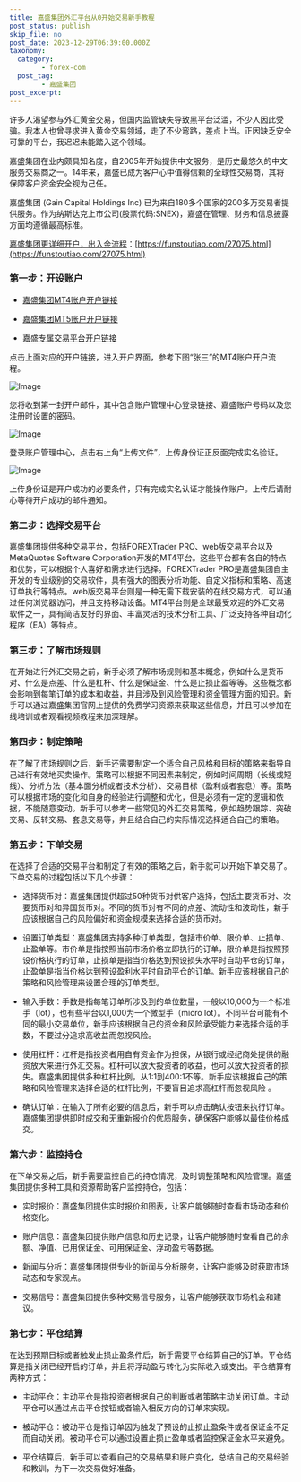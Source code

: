 ```yaml
---
title: 嘉盛集团外汇平台从0开始交易新手教程
post_status: publish
skip_file: no
post_date: 2023-12-29T06:39:00.000Z
taxonomy:
  category:
        - forex-com
  post_tag:
        - 嘉盛集团
post_excerpt: 
---
```

许多人渴望参与外汇黄金交易，但国内监管缺失导致黑平台泛滥，不少人因此受骗。我本人也曾寻求进入黄金交易领域，走了不少弯路，差点上当。正因缺乏安全可靠的平台，我迟迟未能踏入这个领域。

嘉盛集团在业内颇具知名度，自2005年开始提供中文服务，是历史最悠久的中文服务交易商之一。14年来，嘉盛已成为客户心中值得信赖的全球性交易商，其将保障客户资金安全视为己任。

嘉盛集团 (Gain Capital Holdings Inc) 已为来自180多个国家的200多万交易者提供服务。作为纳斯达克上市公司(股票代码:SNEX)，嘉盛在管理、财务和信息披露方面均遵循最高标准。

[嘉盛集团更详细开户，出入金流程](https://funstoutiao.com/27075.html)：[https://funstoutiao.com/27075.html](https://funstoutiao.com/27075.html)

### 第一步：开设账户

* [嘉盛集团MT4账户开户链接](https://s.ssgg.net/jsmt4)

* [嘉盛集团MT5账户开户链接](https://s.ssgg.net/jsmt5)

* [嘉盛专属交易平台开户链接](https://s.ssgg.net/js)

点击上面对应的开户链接，进入开户界面，参考下图“张三”的MT4账户开户流程。

![Image](https://prod-files-secure.s3.us-west-2.amazonaws.com/39ed1227-6d7d-4570-be36-9ccd4a2c4241/7a167aea-686b-400d-af59-4e18eb607a40/640.png?X-Amz-Algorithm=AWS4-HMAC-SHA256&X-Amz-Content-Sha256=UNSIGNED-PAYLOAD&X-Amz-Credential=ASIAZI2LB466WBHHWF5M%2F20250928%2Fus-west-2%2Fs3%2Faws4_request&X-Amz-Date=20250928T221309Z&X-Amz-Expires=3600&X-Amz-Security-Token=IQoJb3JpZ2luX2VjED4aCXVzLXdlc3QtMiJHMEUCIA5as%2BkBgspbFYhDcdDUzFuPnqc3vYLqLS3qkrvoug%2FDAiEAsMuBUXd%2FQfd%2BPPB75mcblDs07LPI64T18kqCxQX1FsQqiAQIx%2F%2F%2F%2F%2F%2F%2F%2F%2F%2F%2FARAAGgw2Mzc0MjMxODM4MDUiDEYb4X1JEiTblATJfSrcAyhPuJMCbOhMr8KezetmOReewQ0hiBnkPTMCkOhirDE%2FR7Zdg0YSZvwFc48LeGB5ZoGp81SBmEnE8R34hqHa8S1k%2BSCMIF%2BHj2Yt8D65R4Kou9vh7wrwUwZaxUHXlEDcyDqc2TvD6oiF0i3eXTbB59xSsbOpx0THG8Kb2usC5f3mYAesI1hwSKoYc9edSgwOxRsfeYiBLGE9YLRH0KpdlsiWSMWtyum2LM7s0vpQ0kJXalISkzuzgY0sDuK3ePAX2Gj4mJQ4iWSEqpTPPhYkJZSN51zg6vG2v%2BUlAvCetJ19AkIl2FDaXcKEnlymsDOEGjY9EDGe%2Fanv3fCHWTwI7lFsZfbKmO3Wc%2BUwFSnMgjjiTOvltL5B5u9hH8v6cue1ZgSkltieMLdrXj5RRpHJ0wqd29lzVYsSbQtX4YE9bWpHOkmrKuAmRvNCP0n1nhOdemOgAVa2CXAXKh%2BEUNbAIhGltBggmSF1ye0FVfWBD5k5oqWdYBT%2BmxRQtSIcbtJAKg0XrGrrnFxM8DaqWzpO4tZtXovdl0ab%2FPXCwO%2BC0YqNNmFl9Adk7esLn%2BKVqvCettqGa1CQkHPCedPdOK9nq55MetttvzeoVrgZNhf92vYuIqOyqD5etlGecTqgMMja5sYGOqUBSDNHDsXUwMmP8M70TDEBHbVMO5OnzCUFAwRE2exDTXW6bS4Q5yKQ8GukovP9W8ELDH4JzTJzQ%2BDCqdQ8aR4oIuoAObJWh%2FfwW4NxG9HpnnOOXc3Z9W%2BHzZ3G6QwYz5%2BhvIMUqROJfIpaexQdS5SxCVeRWyah196ljs0mHxCCd1XNkJ%2F5xpLNe8s1tmlQYZXYkF0ObLcZV3lcU3cRRzDBRB9kQO6A&X-Amz-Signature=3e4d88fd29de615ff1a90244ea47dc03b66274bc5585492db1bc2e7a47d12265&X-Amz-SignedHeaders=host&x-amz-checksum-mode=ENABLED&x-id=GetObject)

您将收到第一封开户邮件，其中包含账户管理中心登录链接、嘉盛账户号码以及您注册时设置的密码。

![Image](https://prod-files-secure.s3.us-west-2.amazonaws.com/39ed1227-6d7d-4570-be36-9ccd4a2c4241/eaa1c6b3-2877-4284-a0e1-530e222c27fb/image.png?X-Amz-Algorithm=AWS4-HMAC-SHA256&X-Amz-Content-Sha256=UNSIGNED-PAYLOAD&X-Amz-Credential=ASIAZI2LB466WBHHWF5M%2F20250928%2Fus-west-2%2Fs3%2Faws4_request&X-Amz-Date=20250928T221309Z&X-Amz-Expires=3600&X-Amz-Security-Token=IQoJb3JpZ2luX2VjED4aCXVzLXdlc3QtMiJHMEUCIA5as%2BkBgspbFYhDcdDUzFuPnqc3vYLqLS3qkrvoug%2FDAiEAsMuBUXd%2FQfd%2BPPB75mcblDs07LPI64T18kqCxQX1FsQqiAQIx%2F%2F%2F%2F%2F%2F%2F%2F%2F%2F%2FARAAGgw2Mzc0MjMxODM4MDUiDEYb4X1JEiTblATJfSrcAyhPuJMCbOhMr8KezetmOReewQ0hiBnkPTMCkOhirDE%2FR7Zdg0YSZvwFc48LeGB5ZoGp81SBmEnE8R34hqHa8S1k%2BSCMIF%2BHj2Yt8D65R4Kou9vh7wrwUwZaxUHXlEDcyDqc2TvD6oiF0i3eXTbB59xSsbOpx0THG8Kb2usC5f3mYAesI1hwSKoYc9edSgwOxRsfeYiBLGE9YLRH0KpdlsiWSMWtyum2LM7s0vpQ0kJXalISkzuzgY0sDuK3ePAX2Gj4mJQ4iWSEqpTPPhYkJZSN51zg6vG2v%2BUlAvCetJ19AkIl2FDaXcKEnlymsDOEGjY9EDGe%2Fanv3fCHWTwI7lFsZfbKmO3Wc%2BUwFSnMgjjiTOvltL5B5u9hH8v6cue1ZgSkltieMLdrXj5RRpHJ0wqd29lzVYsSbQtX4YE9bWpHOkmrKuAmRvNCP0n1nhOdemOgAVa2CXAXKh%2BEUNbAIhGltBggmSF1ye0FVfWBD5k5oqWdYBT%2BmxRQtSIcbtJAKg0XrGrrnFxM8DaqWzpO4tZtXovdl0ab%2FPXCwO%2BC0YqNNmFl9Adk7esLn%2BKVqvCettqGa1CQkHPCedPdOK9nq55MetttvzeoVrgZNhf92vYuIqOyqD5etlGecTqgMMja5sYGOqUBSDNHDsXUwMmP8M70TDEBHbVMO5OnzCUFAwRE2exDTXW6bS4Q5yKQ8GukovP9W8ELDH4JzTJzQ%2BDCqdQ8aR4oIuoAObJWh%2FfwW4NxG9HpnnOOXc3Z9W%2BHzZ3G6QwYz5%2BhvIMUqROJfIpaexQdS5SxCVeRWyah196ljs0mHxCCd1XNkJ%2F5xpLNe8s1tmlQYZXYkF0ObLcZV3lcU3cRRzDBRB9kQO6A&X-Amz-Signature=ba45911e000e0049fddbbe566440ed4a974963c749b1a52be3609f8b77f7734e&X-Amz-SignedHeaders=host&x-amz-checksum-mode=ENABLED&x-id=GetObject)

登录账户管理中心，点击右上角“上传文件”，上传身份证正反面完成实名验证。

![Image](https://prod-files-secure.s3.us-west-2.amazonaws.com/39ed1227-6d7d-4570-be36-9ccd4a2c4241/54090639-09fc-46b4-a135-e0289f707147/image.png?X-Amz-Algorithm=AWS4-HMAC-SHA256&X-Amz-Content-Sha256=UNSIGNED-PAYLOAD&X-Amz-Credential=ASIAZI2LB466WBHHWF5M%2F20250928%2Fus-west-2%2Fs3%2Faws4_request&X-Amz-Date=20250928T221309Z&X-Amz-Expires=3600&X-Amz-Security-Token=IQoJb3JpZ2luX2VjED4aCXVzLXdlc3QtMiJHMEUCIA5as%2BkBgspbFYhDcdDUzFuPnqc3vYLqLS3qkrvoug%2FDAiEAsMuBUXd%2FQfd%2BPPB75mcblDs07LPI64T18kqCxQX1FsQqiAQIx%2F%2F%2F%2F%2F%2F%2F%2F%2F%2F%2FARAAGgw2Mzc0MjMxODM4MDUiDEYb4X1JEiTblATJfSrcAyhPuJMCbOhMr8KezetmOReewQ0hiBnkPTMCkOhirDE%2FR7Zdg0YSZvwFc48LeGB5ZoGp81SBmEnE8R34hqHa8S1k%2BSCMIF%2BHj2Yt8D65R4Kou9vh7wrwUwZaxUHXlEDcyDqc2TvD6oiF0i3eXTbB59xSsbOpx0THG8Kb2usC5f3mYAesI1hwSKoYc9edSgwOxRsfeYiBLGE9YLRH0KpdlsiWSMWtyum2LM7s0vpQ0kJXalISkzuzgY0sDuK3ePAX2Gj4mJQ4iWSEqpTPPhYkJZSN51zg6vG2v%2BUlAvCetJ19AkIl2FDaXcKEnlymsDOEGjY9EDGe%2Fanv3fCHWTwI7lFsZfbKmO3Wc%2BUwFSnMgjjiTOvltL5B5u9hH8v6cue1ZgSkltieMLdrXj5RRpHJ0wqd29lzVYsSbQtX4YE9bWpHOkmrKuAmRvNCP0n1nhOdemOgAVa2CXAXKh%2BEUNbAIhGltBggmSF1ye0FVfWBD5k5oqWdYBT%2BmxRQtSIcbtJAKg0XrGrrnFxM8DaqWzpO4tZtXovdl0ab%2FPXCwO%2BC0YqNNmFl9Adk7esLn%2BKVqvCettqGa1CQkHPCedPdOK9nq55MetttvzeoVrgZNhf92vYuIqOyqD5etlGecTqgMMja5sYGOqUBSDNHDsXUwMmP8M70TDEBHbVMO5OnzCUFAwRE2exDTXW6bS4Q5yKQ8GukovP9W8ELDH4JzTJzQ%2BDCqdQ8aR4oIuoAObJWh%2FfwW4NxG9HpnnOOXc3Z9W%2BHzZ3G6QwYz5%2BhvIMUqROJfIpaexQdS5SxCVeRWyah196ljs0mHxCCd1XNkJ%2F5xpLNe8s1tmlQYZXYkF0ObLcZV3lcU3cRRzDBRB9kQO6A&X-Amz-Signature=f6e5cf0996bac8888602c3df9193cd6fc8a98284bb53fb98cfa0b4cc4742dd17&X-Amz-SignedHeaders=host&x-amz-checksum-mode=ENABLED&x-id=GetObject)

上传身份证是开户成功的必要条件，只有完成实名认证才能操作账户。上传后请耐心等待开户成功的邮件通知。

### 第二步：选择交易平台

嘉盛集团提供多种交易平台，包括FOREXTrader PRO、web版交易平台以及MetaQuotes Software Corporation开发的MT4平台。这些平台都有各自的特点和优势，可以根据个人喜好和需求进行选择。FOREXTrader PRO是嘉盛集团自主开发的专业级别的交易软件，具有强大的图表分析功能、自定义指标和策略、高速订单执行等特点。web版交易平台则是一种无需下载安装的在线交易方式，可以通过任何浏览器访问，并且支持移动设备。MT4平台则是全球最受欢迎的外汇交易软件之一，具有简洁友好的界面、丰富灵活的技术分析工具、广泛支持各种自动化程序（EA）等特点。

### 第三步：了解市场规则

在开始进行外汇交易之前，新手必须了解市场规则和基本概念，例如什么是货币对、什么是点差、什么是杠杆、什么是保证金、什么是止损止盈等等。这些概念都会影响到每笔订单的成本和收益，并且涉及到风险管理和资金管理方面的知识。新手可以通过嘉盛集团官网上提供的免费学习资源来获取这些信息，并且可以参加在线培训或者观看视频教程来加深理解。

### 第四步：制定策略

在了解了市场规则之后，新手还需要制定一个适合自己风格和目标的策略来指导自己进行有效地买卖操作。策略可以根据不同因素来制定，例如时间周期（长线或短线）、分析方法（基本面分析或者技术分析）、交易目标（盈利或者套息）等。策略可以根据市场的变化和自身的经验进行调整和优化，但是必须有一定的逻辑和依据，不能随意变动。新手可以参考一些常见的外汇交易策略，例如趋势跟踪、突破交易、反转交易、套息交易等，并且结合自己的实际情况选择适合自己的策略。

### 第五步：下单交易

在选择了合适的交易平台和制定了有效的策略之后，新手就可以开始下单交易了。下单交易的过程包括以下几个步骤：

* 选择货币对：嘉盛集团提供超过50种货币对供客户选择，包括主要货币对、次要货币对和异国货币对。不同的货币对有不同的点差、流动性和波动性，新手应该根据自己的风险偏好和资金规模来选择合适的货币对。

* 设置订单类型：嘉盛集团支持多种订单类型，包括市价单、限价单、止损单、止盈单等。市价单是指按照当前市场价格立即执行的订单，限价单是指按照预设价格执行的订单，止损单是指当价格达到预设损失水平时自动平仓的订单，止盈单是指当价格达到预设盈利水平时自动平仓的订单。新手应该根据自己的策略和风险管理来设置合理的订单类型。

* 输入手数：手数是指每笔订单所涉及到的单位数量，一般以10,000为一个标准手（lot），也有些平台以1,000为一个微型手（micro lot）。不同平台可能有不同的最小交易单位，新手应该根据自己的资金和风险承受能力来选择合适的手数，不要过分追求高收益而忽视风险。

* 使用杠杆：杠杆是指投资者用自有资金作为担保，从银行或经纪商处提供的融资放大来进行外汇交易。杠杆可以放大投资者的收益，也可以放大投资者的损失。嘉盛集团提供多种杠杆比例，从1:1到400:1不等。新手应该根据自己的策略和风险管理来选择合适的杠杆比例，不要盲目追求高杠杆而忽视风险 。

* 确认订单：在输入了所有必要的信息后，新手可以点击确认按钮来执行订单。嘉盛集团提供即时成交和无重新报价的优质服务，确保客户能够以最佳价格成交。

### 第六步：监控持仓

在下单交易之后，新手需要监控自己的持仓情况，及时调整策略和风险管理。嘉盛集团提供多种工具和资源帮助客户监控持仓，包括：

* 实时报价：嘉盛集团提供实时报价和图表，让客户能够随时查看市场动态和价格变化。

* 账户信息：嘉盛集团提供账户信息和历史记录，让客户能够随时查看自己的余额、净值、已用保证金、可用保证金、浮动盈亏等数据。

* 新闻与分析：嘉盛集团提供专业的新闻与分析服务，让客户能够及时获取市场动态和专家观点。

* 交易信号：嘉盛集团提供多种交易信号服务，让客户能够获取市场机会和建议。

### 第七步：平仓结算

在达到预期目标或者触发止损止盈条件后，新手需要平仓结算自己的订单。平仓结算是指关闭已经开启的订单，并且将浮动盈亏转化为实际收入或支出。平仓结算有两种方式：

* 主动平仓：主动平仓是指投资者根据自己的判断或者策略主动关闭订单。主动平仓可以通过点击平仓按钮或者输入相反方向的订单来实现。

* 被动平仓：被动平仓是指订单因为触发了预设的止损止盈条件或者保证金不足而自动关闭。被动平仓可以通过设置止损止盈单或者监控保证金水平来避免。

* 平仓结算后，新手可以查看自己的交易结果和账户变化，总结自己的交易经验和教训，为下一次交易做好准备。